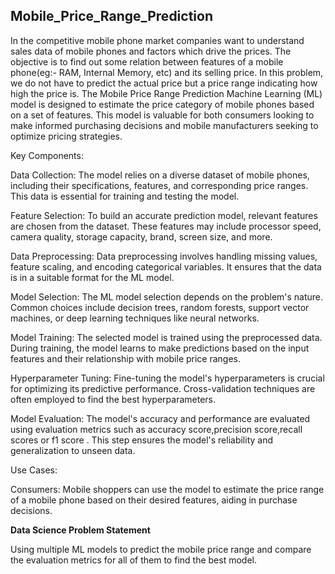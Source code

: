 ## **Mobile_Price_Range_Prediction**
In the competitive mobile phone market companies want
to understand sales data of mobile phones and factors which drive the prices.
The objective is to find out some relation between features of a mobile phone(eg:- RAM,
Internal Memory, etc) and its selling price. In this problem, we do not have to predict the
actual price but a price range indicating how high the price is.
The Mobile Price Range Prediction Machine Learning (ML) model is designed to estimate the price category of mobile phones based on a set of features. This model is valuable for both consumers looking to make informed purchasing decisions and mobile manufacturers seeking to optimize pricing strategies.




Key Components:

Data Collection: The model relies on a diverse dataset of mobile phones, including their specifications, features, and corresponding price ranges. This data is essential for training and testing the model.

Feature Selection: To build an accurate prediction model, relevant features are chosen from the dataset. These features may include processor speed, camera quality, storage capacity, brand, screen size, and more.

Data Preprocessing: Data preprocessing involves handling missing values, feature scaling, and encoding categorical variables. It ensures that the data is in a suitable format for the ML model.

Model Selection: The ML model selection depends on the problem's nature. Common choices include decision trees, random forests, support vector machines, or deep learning techniques like neural networks.

Model Training: The selected model is trained using the preprocessed data. During training, the model learns to make predictions based on the input features and their relationship with mobile price ranges.

Hyperparameter Tuning: Fine-tuning the model's hyperparameters is crucial for optimizing its predictive performance. Cross-validation techniques are often employed to find the best hyperparameters.

Model Evaluation: The model's accuracy and performance are evaluated using evaluation metrics such as accuracy score,precision score,recall scores or f1 score . This step ensures the model's reliability and generalization to unseen data.


Use Cases:

Consumers: Mobile shoppers can use the model to estimate the price range of a mobile phone based on their desired features, aiding in purchase decisions.


 **Data Science Problem Statement**

Using multiple ML models to predict the mobile price range and compare the evaluation metrics for all of them to find the best model.
